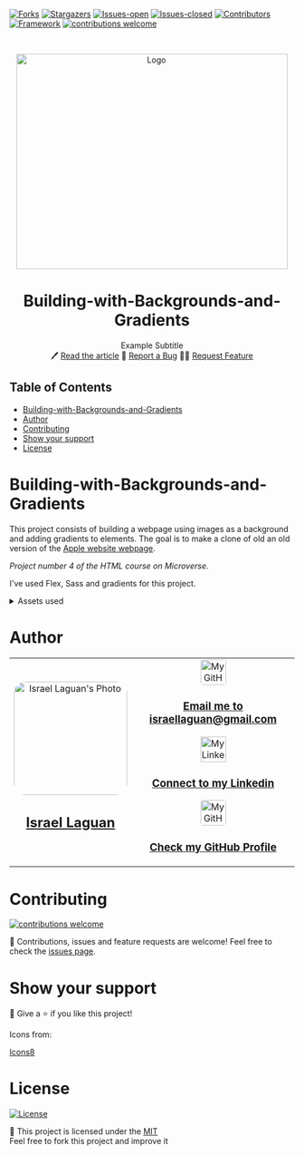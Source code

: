 <!-- PROJECT SHIELDS -->

[![Forks][forks-shield]][forks-url]
[![Stargazers][stars-shield]][stars-url]
[![Issues-open][issues-open-shield]][issues-url]
[![Issues-closed][issues-closed-shield]][issues-url]
[![Contributors][contributors-shield]][contributors-url]
[![Framework][badge-framework]][framework-url]
[![contributions welcome][contributions-welcome]][issues-url]

<!-- PROJECT LOGO -->
<br />
<p align="center">
  <a href="https://github.com/Israel-Laguan/Building-with-Backgrounds-and-Gradients">
	  <img src="https://user-images.githubusercontent.com/67714964/168576185-3d9c419a-d201-4b26-90ad-943783b2cb4d.jpg" width="480" height="380" alt="Logo"/>
  </a>

  <h1 align="center">
	Building-with-Backgrounds-and-Gradients
  </h1>

  <p align="center">
    Example Subtitle
    <br />
	  🖊️
    <a href="https://">Read the article</a>
    🐞
    <a href="https://github.com/Israel-Laguan/Building-with-Backgrounds-and-Gradients/issues">Report a Bug</a>
    🙋‍♂️
    <a href="https://github.com/Israel-Laguan/Building-with-Backgrounds-and-Gradients/issues">Request Feature</a>
  </p>
</p>

## Table of Contents

- [Building-with-Backgrounds-and-Gradients](#building-with-backgrounds-and-gradients)
- [Author](#author)
- [Contributing](#contributing)
- [Show your support](#show-your-support)
- [License](#license)

# Building-with-Backgrounds-and-Gradients

This project consists of building a webpage using images as a background and adding gradients to elements. The goal is to make a clone of old an old version of the [Apple website webpage](https://web.archive.org/web/20140301004610/http://www.apple.com/).

_Project number 4 of the HTML course on Microverse._

I've used Flex, Sass and gradients for this project.

<details>
  <summary>Assets used</summary>
  <ul>
    <li>Some icons by Freepic from www.flaticon.com </li>
    <li>Images on the [Web Archive](https://web.archive.org/)</li>
  </ul>
  <p> Each asset belog to each author(s).</p>
</details>

# Author

<table style="width:100%">
  <tr>
    <td>
        <div align="center">
            <a href="./docs/img/photo.png" target="_blank" rel="author">
                <img src="https://avatars2.githubusercontent.com/u/36519478?s=460&v=4" style="border-radius: 10%; min-width: 100px;" alt="Israel Laguan's Photo" width="200px">
            </a>
            <h2>
                <a href="https://israel-laguan.github.io/" target="_blank" rel="author">
                    Israel Laguan
                </a>
            </h2>
        </div>
    </td>
    <td>
        <div align="center">
            <a href="mailto:israellaguan@gmail.com" target="_blank" rel="author">
                <img src="https://img.icons8.com/color/48/000000/message-squared.png" style="border-radius: 10%" alt="My GitHub" height="45px">
                <h3>
                    Email me to 
                    <a href="mailto:israellaguan@gmail.com">
                        israellaguan@gmail.com
                    </a>
                </h3>
            </a>
            <a href="https://www.linkedin.com/in/israellaguan/" target="_blank" rel="author">
                <img src="https://img.icons8.com/color/48/000000/linkedin.png" alt="My Linkedin" height="45px">
                <h3>
                    Connect to my Linkedin
                </h3>
            </a>
            <a href="https://github.com/Israel-Laguan" target="_blank" rel="author">
                <img src="https://img.icons8.com/color/48/000000/github--v1.png" 
			style="border-radius: 10%" alt="My GitHub" height="45px"
		>
                <h3>
                    Check my GitHub Profile
                </h3>
            </a>
        </div>
    </td>
  </tr>
</table>

# Contributing

[![contributions welcome][contributions-welcome]][issues-url]

🤝 Contributions, issues and feature requests are welcome!
Feel free to check the [issues page][issues-url].

# Show your support

🤗 Give a ⭐️ if you like this project!

Icons from:

<a href="https://icons8.com/icon/13917/full-image">Icons8</a>

# License

[![License][badge-license]](http://badges.mit-license.org)

📝 This project is licensed under the [MIT](LICENSE)\
Feel free to fork this project and improve it

<!-- MARKDOWN LINKS & IMAGES -->

[contributors-shield]: https://img.shields.io/github/contributors/Israel-Laguan/Building-with-Backgrounds-and-Gradients?style=for-the-badge
[contributors-url]: https://github.com/Israel-Laguan/Building-with-Backgrounds-and-Gradients/graphs/contributors
[forks-shield]: https://img.shields.io/github/forks/Israel-Laguan/Building-with-Backgrounds-and-Gradients?style=for-the-badge
[forks-url]: https://github.com/Israel-Laguan/Building-with-Backgrounds-and-Gradients/network/members
[stars-shield]: https://img.shields.io/github/stars/Israel-Laguan/Building-with-Backgrounds-and-Gradients?style=for-the-badge
[stars-url]: https://github.com/Israel-Laguan/Building-with-Backgrounds-and-Gradients/stargazers
[issues-open-shield]: https://img.shields.io/github/issues/Israel-Laguan/Building-with-Backgrounds-and-Gradients?style=for-the-badge
[issues-url]: https://github.com/Israel-Laguan/Building-with-Backgrounds-and-Gradients/issues
[issues-closed-shield]: https://img.shields.io/github/issues-closed/Israel-Laguan/Building-with-Backgrounds-and-Gradients?style=for-the-badge
[badge-framework]: https://img.shields.io/badge/framework-here-9cf?style=for-the-badge
[framework-url]: https://google.com
[contributions-welcome]: https://img.shields.io/badge/contributions-welcome-brightgreen.svg?style=for-the-badge
[badge-license]: https://img.shields.io/:license-mit-blue.svg?style=for-the-badge
